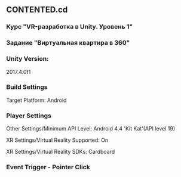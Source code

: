 ## CONTENTED.cd
### Курс "VR-разработка в Unity. Уровень 1"
### Задание "Виртуальная квартира в 360"

### Unity Version:

2017.4.0f1

### Build Settings

Target Platform: Android

### Player Settings

Other Settings/Minimum API Level: Android 4.4 'Kit Kat'(API level 19)

XR Settings/Virtual Reality Supported: On

XR Settings/Virtual Reality SDKs: Cardboard

### Event Trigger - Pointer Click

